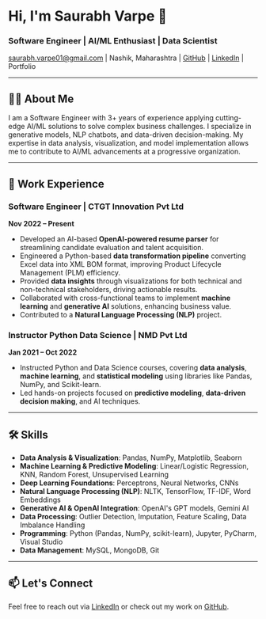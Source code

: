 # Hi, I'm Saurabh Varpe 👋

### Software Engineer | AI/ML Enthusiast | Data Scientist

saurabh.varpe01@gmail.com | Nashik, Maharashtra | [GitHub](https://github.com/Saurabhvarpe21) | [LinkedIn](https://www.linkedin.com/in/saurabh-varpe/) | Portfolio

---

## 👨‍💻 About Me

I am a Software Engineer with 3+ years of experience applying cutting-edge AI/ML solutions to solve complex business challenges. I specialize in generative models, NLP chatbots, and data-driven decision-making. My expertise in data analysis, visualization, and model implementation allows me to contribute to AI/ML advancements at a progressive organization.

---

## 💼 Work Experience

### Software Engineer | **CTGT Innovation Pvt Ltd**  
**Nov 2022 – Present**

- Developed an AI-based **OpenAI-powered resume parser** for streamlining candidate evaluation and talent acquisition.
- Engineered a Python-based **data transformation pipeline** converting Excel data into XML BOM format, improving Product Lifecycle Management (PLM) efficiency.
- Provided **data insights** through visualizations for both technical and non-technical stakeholders, driving actionable results.
- Collaborated with cross-functional teams to implement **machine learning** and **generative AI** solutions, enhancing business value.
- Contributed to a **Natural Language Processing (NLP)** project.

### Instructor Python Data Science | **NMD Pvt Ltd**  
**Jan 2021 – Oct 2022**

- Instructed Python and Data Science courses, covering **data analysis**, **machine learning**, and **statistical modeling** using libraries like Pandas, NumPy, and Scikit-learn.
- Led hands-on projects focused on **predictive modeling**, **data-driven decision making**, and AI techniques.

---

## 🛠 Skills

- **Data Analysis & Visualization**: Pandas, NumPy, Matplotlib, Seaborn  
- **Machine Learning & Predictive Modeling**: Linear/Logistic Regression, KNN, Random Forest, Unsupervised Learning  
- **Deep Learning Foundations**: Perceptrons, Neural Networks, CNNs  
- **Natural Language Processing (NLP)**: NLTK, TensorFlow, TF-IDF, Word Embeddings  
- **Generative AI & OpenAI Integration**: OpenAI's GPT models, Gemini AI  
- **Data Processing**: Outlier Detection, Imputation, Feature Scaling, Data Imbalance Handling  
- **Programming**: Python (Pandas, NumPy, scikit-learn), Jupyter, PyCharm, Visual Studio  
- **Data Management**: MySQL, MongoDB, Git  

---

## 📫 Let's Connect

Feel free to reach out via [LinkedIn](https://www.linkedin.com/in/saurabh-varpe/) or check out my work on [GitHub](https://github.com/Saurabhvarpe21).
